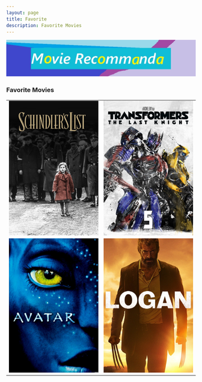 ```yaml
---
layout: page
title: Favorite
description: Favorite Movies
---
```

<img src="TT.jpg" alt="R/qtlcharts example" title="R/qtlcharts example"/>

### Favorite Movies

<table class="wide">
<tr>
  <td class="left">
    <a href="https://www.imdb.com/title/tt0108052/">
        <img src="F1.jpg" alt="R/qtlcharts example" title="R/qtlcharts example"/>
    </a>
  </td>
  <td class="right">
    <a href="https://www.imdb.com/title/tt3371366/">
        <img src="F2.jpg" alt="Tian et
        al. (2016) Fig 4" title="Tian et al. (2016) Fig 4"/>
    </a>
  </td>
</tr>
<tr>
  <td class="left">
    <a href="https://www.imdb.com/title/tt0499549/">
        <img src="F3.jpg" alt="Broman et al. (2013) Fig 7" title="Broman et al. (2013) Fig 7"/>
    </a>
  </td>
  <td class="right">
    <a href="https://www.imdb.com/title/tt3315342/">
        <img src="F4.jpg" alt="Tian et al. (2015) Fig 4" title="Tian et al. (2015) Fig 4"/>
    </a>
  </td>
</tr>
</table>


